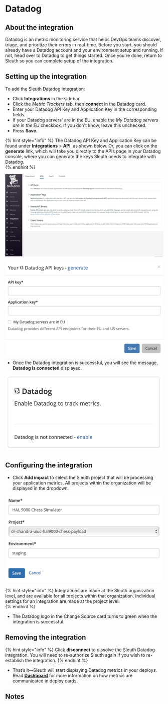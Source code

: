 # Datadog

## About the integration

Datadog is an metric monitoring service that helps DevOps teams discover, triage, and prioritize their errors in real-time. Before you start, you should already have a Datadog account and your environment setup and running. If not, head over to Datadog to get things started. Once you're done, return to Sleuth so you can complete setup of the integration. 

## Setting up the integration

To add the Sleuth Datadog integration:

* Click **Integrations** in the sidebar.
* Click the _Metric Trackers_ tab, then **connect** in the Datadog card.
* Enter your Datadog API Key and Application Key in the corresponding fields. 
* If your Datadog servers' are in the EU, enable the _My Datadog servers are in the EU_ checkbox. If you don't know, leave this unchecked.  
* Press **Save**. 

{% hint style="info" %}
The Datadog API Key and Application Key can be found under **Integrations** &gt; **API**, as shown below. Or, you can click on the **generate** link, which will take you directly to the APIs page in your Datadog console, where you can generate the keys Sleuth needs to integrate with Datadog.  
{% endhint %}

 

![](../../../.gitbook/assets/datadog.png)

![](../../../.gitbook/assets/datadog-integration-api-key.png)

* Once the Datadog integration is successful, you will see the message, **Datadog is connected** displayed. 

![](../../../.gitbook/assets/datadog-integration.png)

## Configuring the integration

* Click **Add impact** to select the Sleuth project that will be processing your application metrics. All projects within the organization will be displayed in the dropdown. 

![Impact entry dialog for Datadog](../../../.gitbook/assets/sentry-impact-source-entry.png)

{% hint style="info" %}
Integrations are made at the Sleuth organization level, and are available for all projects within that organization. Individual settings for an integration are made at the project level.  
{% endhint %}

* The Datadog logo in the Change Source card turns to green when the integration is successful. 

## Removing the integration

{% hint style="info" %}
Click **disconnect** to dissolve the Sleuth Datadog integration. You will need to re-authorize Sleuth again if you wish to re-establish the integration.
{% endhint %}

* That’s it—Sleuth will start displaying Datadog metrics in your deploys. Read [**Dashboard**](../../../dashboard/) for more information on how metrics are communicated in deploy cards. 

## Notes



